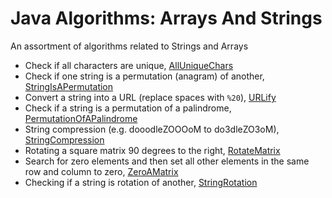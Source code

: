 # Java Algorithms: Arrays And Strings #

An assortment of algorithms related to Strings and Arrays

+ Check if all characters are unique, [AllUniqueChars](./algorithms/AllUniqueChars.java)
+ Check if one string is a permutation (anagram) of another, [StringIsAPermutation](./algorithms/StringIsAPermutation.java)
+ Convert a string into a URL (replace spaces with `%20`), [URLify](./algorithms/URLify.java)
+ Check if a string is a permutation of a palindrome, [PermutationOfAPalindrome](./algorithms/PermutationOfAPalindrome.java)
+ String compression (e.g. dooodleZOOOoM to do3dleZO3oM), [StringCompression](./algorithms/StringCompression.java)
+ Rotating a square matrix 90 degrees to the right, [RotateMatrix](./algorithms/RotateMatrix.java)
+ Search for zero elements and then set all other elements in the same row and column to zero, [ZeroAMatrix](./algorithms/ZeroAMatrix.java)
+ Checking if a string is rotation of another, [StringRotation](./algorithms/StringRotation.java)
